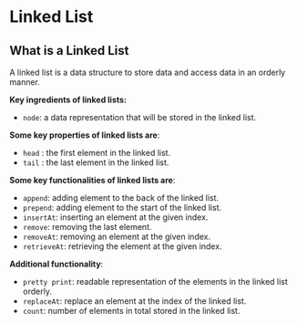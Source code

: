 # Linked List

## What is a Linked List

A linked list is a data structure to store data and access data in an orderly manner.

**Key ingredients of linked lists:**

- `node`: a data representation that will be stored in the linked list.

**Some key properties of linked lists are**:

- `head` : the first element in the linked list.
- `tail` : the last element in the linked list.

**Some key functionalities of linked lists are**:

- `append`: adding element to the back of the linked list.
- `prepend`: adding element to the start of the linked list.
- `insertAt`: inserting an element at the given index.
- `remove`: removing the last element.
- `removeAt`: removing an element at the given index.
- `retrieveAt`: retrieving the element at the given index.

**Additional functionality**:

- `pretty print`: readable representation of the elements in the linked list orderly.
- `replaceAt`: replace an element at the index of the linked list.
- `count`: number of elements in total stored in the linked list.
